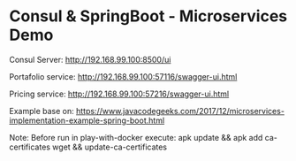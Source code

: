 # Consul & SpringBoot - Microservices Demo

Consul Server: http://192.168.99.100:8500/ui

Portafolio service: http://192.168.99.100:57116/swagger-ui.html

Pricing service: http://192.168.99.100:57216/swagger-ui.html


Example base on: https://www.javacodegeeks.com/2017/12/microservices-implementation-example-spring-boot.html

Note: Before run in play-with-docker execute:
apk update && apk add ca-certificates wget && update-ca-certificates

